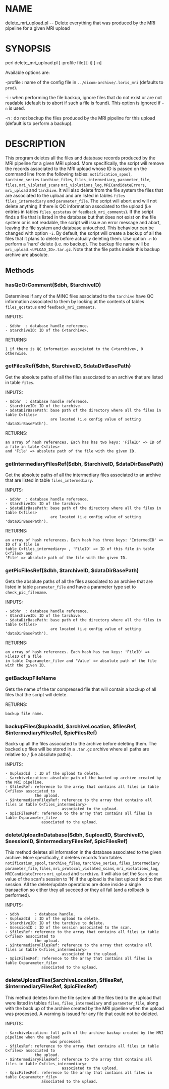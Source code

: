 # NAME

delete\_mri\_upload.pl -- Delete everything that was produced by the MRI pipeline for a given MRI upload

# SYNOPSIS

perl delete\_mri\_upload.pl \[-profile file\] \[-i\] \[-n\]

Available options are:

\-profile     : name of the config file in `../dicom-archive/.loris_mri` (defaults to `prod`).

\-i           : when performing the file backup, ignore files that do not exist or are not readable
               (default is to abort if such a file is found). This option is ignored if `-n` is used.

\-n           : do not backup the files produced by the MRI pipeline for this upload (default is to
               perform a backup).

# DESCRIPTION

This program deletes all the files and database records produced by the MRI pipeline for a given 
MRI upload. More specifically, the script will remove the records associated to the MRI upload whose
ID is passed on the command line from the following tables: `notification_spool`, `tarchive_series`
`tarchive_files`, `files_intermediary`, `parameter_file`, `files`, `mri_violated_scans`
`mri_violations_log`, `MRICandidateErrors`, `mri_upload` and `tarchive`. It will also delete from 
the file system the files that are associated to the upload and are listed in tables `files`
`files_intermediary` and `parameter_file`. The script will abort and will not delete anything if there 
is QC information associated to the upload (i.e entries in tables `files_qcstatus` or `feedback_mri_comments`).
If the script finds a file that is listed in the database but that does not exist on the file system or is not
readable, the script will issue an error message and abort, leaving the file system and database untouched. 
This behaviour can be changed with option `-i`. By default, the script will create a backup of all the files 
that it plans to delete before actually deleting them. Use option `-n` to perform a 'hard' delete (i.e. no backup).
The backup file name will be `mri_upload.<UPLOAD_ID>.tar.gz`. Note that the file paths inside this backup archive
are absolute.

## Methods

### hasQcOrComment($dbh, $tarchiveID)

Determines if any of the MINC files associated to the `tarchive` have QC 
information associated to them by looking at the contents of tables 
`files_qcstatus` and `feedback_mri_comments`.

INPUTS:

    - $dbhr  : database handle reference.
    - $tarchiveID: ID of the C<tarchive>.

RETURNS:

    1 if there is QC information associated to the C<tarchive>, 0 otherwise.

### getFilesRef($dbh, $tarchiveID, $dataDirBasePath)

Get the absolute paths of all the files associated to an archive that are listed in 
table `files`.

INPUTS:

    - $dbhr  : database handle reference.
    - $tarchiveID: ID of the tarchive.
    - $dataDirBasePath: base path of the directory where all the files in table C<files>
                        are located (i.e config value of setting 'dataDirBasePath').

RETURNS: 

    an array of hash references. Each has has two keys: 'FileID' => ID of a file in table C<files>
    and 'File' => absolute path of the file with the given ID.

### getIntermediaryFilesRef($dbh, $tarchiveID, $dataDirBasePath)

Get the absolute paths of all the intermediary files associated to an archive 
that are listed in table `files_intermediary`.

INPUTS:

    - $dbhr  : database handle reference.
    - $tarchiveID: ID of the tarchive.
    - $dataDirBasePath: base path of the directory where all the files in table C<files>
                        are located (i.e config value of setting 'dataDirBasePath').

RETURNS: 

    an array of hash references. Each hash has three keys: 'IntermedID' => ID of a file in 
    table C<files_intermediary> , 'FileID' => ID of this file in table C<files> and 
    'File' => absolute path of the file with the given ID.

### getPicFilesRef($dbh, $tarchiveID, $dataDirBasePath)

Gets the absolute paths of all the files associated to an archive 
that are listed in table `parameter_file` and have a parameter
type set to `check_pic_filename`.

INPUTS:

    - $dbhr  : database handle reference.
    - $tarchiveID: ID of the tarchive.
    - $dataDirBasePath: base path of the directory where all the files in table C<files>
                        are located (i.e config value of setting 'dataDirBasePath').

RETURNS: 

    an array of hash references. Each hash has two keys: 'FileID' => FileID of a file 
    in table C<parameter_file> and 'Value' => absolute path of the file with the given ID.

### getBackupFileName

Gets the name of the tar compressed file that will contain a backup of all files
that the script will delete.

RETURNS: 

    backup file name.

### backupFiles($uploadId, $archiveLocation, $filesRef, $intermediaryFilesRef, $picFilesRef)

Backs up all the files associated to the archive before deleting them. The backed up files will
be stored in a `.tar.gz` archive where all paths are relative to `/` (i.e absolute paths).

INPUTS:

    - $uploadId  : ID of the upload to delete.
    - $archiveLocation: absolute path of the backed up archive created by the MRI pipeline.
    - $filesRef: reference to the array that contains all files in table C<files> associated to
                 the upload.
    - $intermediaryFilesRef: reference to the array that contains all files in table C<files_intermediary>
                             associated to the upload.
    - $picFilesRef: reference to the array that contains all files in table C<parameter_file>
                    associated to the upload.
                    

### deleteUploadInDatabase($dbh, $uploadID, $tarchiveID, $sessionID, $intermediaryFilesRef, $picFilesRef)

This method deletes all information in the database associated to the given archive. More specifically, it 
deletes records from tables `notification_spool`, `tarchive_files`, `tarchive_series`, `files_intermediary`
`parameter_file`, `files`, `mri_protocol_violated_scans`, `mri_violations_log`, `MRICandidateErrors`
`mri_upload` and `tarchive`. It will also set the `Scan_done` value of the scan's session to 'N' if the upload
is the last upload tied to that session. All the delete/update operations are done inside a single transaction so 
either they all succeed or they all fail (and a rollback is performed).

INPUTS:

    - $dbh       : database handle.
    - $uploadId  : ID of the upload to delete.
    - $tarchiveID: ID of the tarchive to delete.
    - $sessionID : ID of the session associated to the scan.
    - $filesRef: reference to the array that contains all files in table C<files> associated to
                 the upload.
    - $intermediaryFilesRef: reference to the array that contains all files in table C<files_intermediary>
                             associated to the upload.
    - $picFilesRef: reference to the array that contains all files in table C<parameter_file>
                    associated to the upload.
                    

### deleteUploadFiles($archiveLocation, $filesRef, $intermediaryFilesRef, $picFilesRef)

This method deletes form the file system all the files tied to the upload that were listed in
tables `files`, `files_intermediary` and `parameter_file`, along with the back up of the 
archive created by the MRI pipeline when the upload was processed. A warning is issued for any
file that could not be deleted.

INPUTS:

    - $archiveLocation: full path of the archive backup created by the MRI pipeline when the upload
                        was processed.
    - $filesRef: reference to the array that contains all files in table C<files> associated to
                 the upload.
    - $intermediaryFilesRef: reference to the array that contains all files in table C<files_intermediary>
                             associated to the upload.
    - $picFilesRef: reference to the array that contains all files in table C<parameter_file>
                    associated to the upload.
                    
